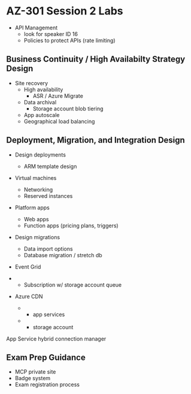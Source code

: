 # AZ-301 Session 2 Labs

* API Management
    * look for speaker ID 16
    * Policies to protect APIs (rate limiting)

## Business Continuity / High Availabilty Strategy Design

* Site recovery
  * High availability
    * ASR / Azure Migrate
  * Data archival
    * Storage account blob tiering
  * App autoscale
  * Geographical load balancing

## Deployment, Migration, and Integration Design

* Design deployments
  * ARM template design
* Virtual machines
  * Networking
  * Reserved instances
* Platform apps
  * Web apps
  * Function apps (pricing plans, triggers)
* Design migrations
  * Data import options
  * Database migration / stretch db
* Event Grid
* - Subscription w/ storage account queue

* Azure CDN
  * - app services
  * - storage account

App Service hybrid connection manager

## Exam Prep Guidance

* MCP private site
* Badge system
* Exam registration process
